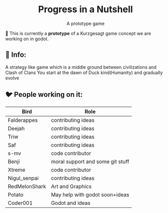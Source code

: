 <h1 align="center">Progress in a Nutshell</h1>
<p align="center">A prototype game</p>

:construction: This is currently a **prototype** of a Kurzgesagt game concept we are working on in godot.</p>


## :speech_balloon: Info:

A strategy like game which is a middle ground between civilizations and Clash of Clans
You start at the dawn of Duck kind(Humanity) and gradually evolve


## :bird: People working on it:


|      Bird      |       Role          |
| -------------  |   -------------     |
|   Falderappes  | contributing ideas  |
|     Deejah     | contributing ideas  |
|      Triw      | contributing ideas  |
|       Saf      | contributing ideas  |
|       s-mv     | code contributor    |
|      Benji     | moral support and some git stuff |
|      Xtreme    | code contributor    |
| Nigul\_senpai  | contributing ideas  |
| RedMelonShark  | Art and Graphics    |
|    Potato      | May help with godot soon+ideas |
|   Coder001     | Godot and ideas     |

